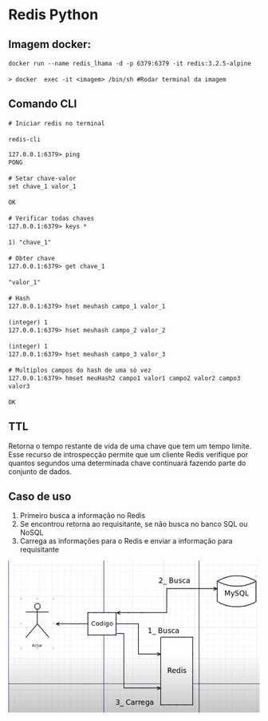 
# Redis Python


## Imagem docker:

```
docker run --name redis_lhama -d -p 6379:6379 -it redis:3.2.5-alpine

> docker  exec -it <imagem> /bin/sh #Rodar terminal da imagem
```

## Comando CLI

``` 
# Iniciar redis no terminal

redis-cli 
```

```
127.0.0.1:6379> ping
PONG

# Setar chave-valor
set chave_1 valor_1 

OK

# Verificar todas chaves
127.0.0.1:6379> keys *

1) "chave_1"

# Obter chave
127.0.0.1:6379> get chave_1

"valor_1"

# Hash
127.0.0.1:6379> hset meuhash campo_1 valor_1

(integer) 1
127.0.0.1:6379> hset meuhash campo_2 valor_2

(integer) 1
127.0.0.1:6379> hset meuhash campo_3 valor_3

# Multiplos campos do hash de uma só vez
127.0.0.1:6379> hmset meuHash2 campo1 valor1 campo2 valor2 campo3 valor3

OK
```

## TTL
Retorna o tempo restante de vida de uma chave que tem um tempo limite. 
Esse recurso de introspecção permite que um cliente Redis verifique por quantos segundos uma determinada chave continuará fazendo parte do conjunto de dados.

## Caso de uso
1. Primeiro busca a informação no Redis
2. Se encontrou retorna ao requisitante, se não busca no banco SQL ou NoSQL
3. Carrega as informações para o Redis e enviar a informação para requisitante

![Diagrama](docs\diagram.png)
